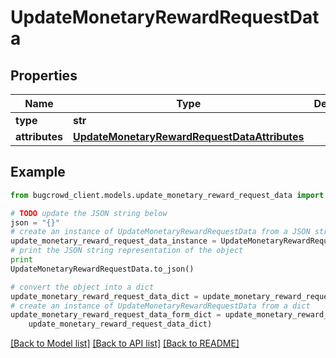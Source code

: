 # UpdateMonetaryRewardRequestData


## Properties

Name | Type | Description | Notes
------------ | ------------- | ------------- | -------------
**type** | **str** |  | 
**attributes** | [**UpdateMonetaryRewardRequestDataAttributes**](UpdateMonetaryRewardRequestDataAttributes.md) |  | 

## Example

```python
from bugcrowd_client.models.update_monetary_reward_request_data import UpdateMonetaryRewardRequestData

# TODO update the JSON string below
json = "{}"
# create an instance of UpdateMonetaryRewardRequestData from a JSON string
update_monetary_reward_request_data_instance = UpdateMonetaryRewardRequestData.from_json(json)
# print the JSON string representation of the object
print
UpdateMonetaryRewardRequestData.to_json()

# convert the object into a dict
update_monetary_reward_request_data_dict = update_monetary_reward_request_data_instance.to_dict()
# create an instance of UpdateMonetaryRewardRequestData from a dict
update_monetary_reward_request_data_form_dict = update_monetary_reward_request_data.from_dict(
    update_monetary_reward_request_data_dict)
```
[[Back to Model list]](../README.md#documentation-for-models) [[Back to API list]](../README.md#documentation-for-api-endpoints) [[Back to README]](../README.md)


